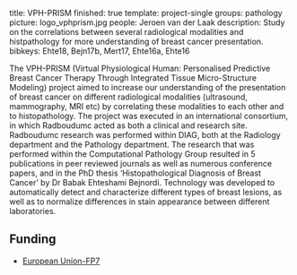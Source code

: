 title: VPH-PRISM
finished: true
template: project-single
groups: pathology
picture: logo_vphprism.jpg
people: Jeroen van der Laak
description: Study on the correlations between several radiological modalities and histpathology for more understanding of breast cancer presentation.
bibkeys: Ehte18, Bejn17b, Mert17, Ehte16a, Ehte16

The VPH-PRISM (Virtual Physiological Human: Personalised Predictive Breast Cancer Therapy Through Integrated Tissue Micro-Structure Modeling) project aimed to increase our understanding of the presentation of breast cancer on different radiological modalities (ultrasound, mammography, MRI etc) by correlating these modalities to each other and to histopathology. The project was executed in an international consortium, in which Radboudumc acted as both a clinical and research site. Radboudumc research was performed within DIAG, both at the Radiology department and the Pathology department. The research that was performed within the Computational Pathology Group resulted in 5 publications in peer reviewed journals as well as numerous conference papers, and in the PhD thesis ‘Histopathological Diagnosis of Breast Cancer’ by Dr Babak Ehteshami Bejnordi. Technology was developed to automatically detect and characterize different types of breast lesions, as well as to normalize differences in stain appearance between different laboratories.

## Funding

* [European Union-FP7](https://ec.europa.eu/research/fp7/index_en.cfm)
